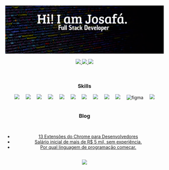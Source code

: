<a href="https://josafa.com.br" target="_blank"><img title="Go to josafa.com.br" src="header.svg" target="_blank"/></a>

<div align="center">
    <a href="https://linkedin.com/in/josafamarengo" target="_blank" rel="noreferrer noopener">
        <img src="https://img.shields.io/badge/linkedin-%230077B5.svg?style=for-the-badge&logo=linkedin&logoColor=white" height="31">
    </a>
    <a href="https://josafa.com.br" target="_blank" rel="noreferrer noopener">
        <img src="https://img.shields.io/badge/website-000000?style=for-the-badge&logo=About.me&logoColor=white" height="31">
    </a>
    <a href="https://josafa.com.br/#contact" target="_blank" rel="noreferrer noopener">
        <img src="https://img.shields.io/badge/Email-000000?style=for-the-badge&logo=telegram&logoColor=white" height="31">
    </a>
</div>

<br>
<br>

<h3 align="center">Skills</h3>

<div align="center">
    <img src="https://www.vectorlogo.zone/logos/typescriptlang/typescriptlang-icon.svg" width="40" /> &nbsp; &nbsp;
    <img src="https://www.vectorlogo.zone/logos/reactjs/reactjs-icon.svg" width="40" /> &nbsp; &nbsp;
    <img src="https://www.vectorlogo.zone/logos/angular/angular-icon.svg" width="40" /> &nbsp; &nbsp;
    <img src="https://www.vectorlogo.zone/logos/java/java-icon.svg" width="40" /> &nbsp; &nbsp;
    <img src="https://www.vectorlogo.zone/logos/kotlinlang/kotlinlang-icon.svg" width="34" /> &nbsp; &nbsp;
    <img src="https://www.vectorlogo.zone/logos/springio/springio-icon.svg" width="40" /> &nbsp; &nbsp;
    <img src="https://www.vectorlogo.zone/logos/python/python-icon.svg" width="40" /> &nbsp; &nbsp;
    <img src="https://www.vectorlogo.zone/logos/w3_css/w3_css-icon.svg" width="40" />  &nbsp; &nbsp;
    <img src="https://www.vectorlogo.zone/logos/sass-lang/sass-lang-icon.svg" width="40" /> &nbsp; &nbsp;
    <img src="https://www.vectorlogo.zone/logos/tailwindcss/tailwindcss-icon.svg" width="40" /> &nbsp; &nbsp;
    <img src="https://www.vectorlogo.zone/logos/figma/figma-icon.svg" alt="figma" width="40" height="40"/> &nbsp; &nbsp;
    <img src="https://www.vectorlogo.zone/logos/docker/docker-icon.svg" width="45" />
</div>

<br>

<!--
<h3 align="center">Projects</h3>

<div align="center">
    <a href="https://github.com/josafamarengo/streaming">
        <img src="https://github-readme-stats.vercel.app/api/pin/?username=josafamarengo&repo=streaming&bg_color=0D1117&text_color=f1f1f1&title_color=539bf5&icon_color=768390&border_color=404040&border_radius=6">
    </a>
    <a href="https://github.com/josafamarengo/tarefas">
        <img src="https://github-readme-stats.vercel.app/api/pin/?username=josafamarengo&repo=tarefas&bg_color=0D1117&text_color=f1f1f1&title_color=539bf5&icon_color=768390&border_color=404040&border_radius=6">
    </a>
    <a href="https://github.com/josafamarengo/instagram-login-page">
        <img src="https://github-readme-stats.vercel.app/api/pin/?username=josafamarengo&repo=instagram-login-page&bg_color=0D1117&text_color=f1f1f1&title_color=539bf5&icon_color=768390&border_color=404040&border_radius=6">
    </a>
    <a href="https://github.com/josafamarengo/qrcode-generator">
        <img src="https://github-readme-stats.vercel.app/api/pin/?username=josafamarengo&repo=qrcode-generator&bg_color=0D1117&text_color=f1f1f1&title_color=539bf5&icon_color=768390&border_color=404040&border_radius=6">
    </a>
    <a href="https://github.com/josafamarengo/instagram-login-page">
        <img src="https://github-readme-stats.vercel.app/api/pin/?username=josafamarengo&repo=instagram-login-page&bg_color=0D1117&text_color=f1f1f1&title_color=539bf5&icon_color=768390&border_color=404040&border_radius=6">
    </a>
    <a href="https://github.com/josafamarengo/qrcode-generator">
        <img src="https://github-readme-stats.vercel.app/api/pin/?username=josafamarengo&repo=qrcode-generator&bg_color=0D1117&text_color=f1f1f1&title_color=539bf5&icon_color=768390&border_color=404040&border_radius=6">
    </a>
</div>
<br>
<div align="center">
    <a href="https://josafa.com.br" target="_blank" rel="noreferrer noopener">
        <img src="https://img.shields.io/badge/Ver%20mais-0D1117?style=for-the-badge" width="100">
    </a>
</div>
<br>
<br>
-->
<h3 align="center">Blog</h3>
<br>
<div align="center">

<!-- BLOG-POST-LIST:START -->
- [13 Extensões do Chrome para Desenvolvedores](https://josafa.com.br/blog/13-extensoes-do-google-chrome-para-desenvolvedores)
- [Salário inicial de mais de R$ 5 mil, sem experiência.](https://josafa.com.br/blog/concurso-banco-do-brasil-agente-de-tecnologia-2023)
- [Por qual linguagem de programação começar.](https://josafa.com.br/blog/qual-linguagem-de-programacao-comecar-a-aprender)
<!-- BLOG-POST-LIST:END -->
    
</div>
<br>
<div align="center">
    <a href="https://josafa.com.br/blog" target="_blank" rel="noreferrer noopener">
        <img src="https://img.shields.io/badge/Ver%20mais-0D1117?style=for-the-badge" width="100">
    </a>
</div>

<br>
